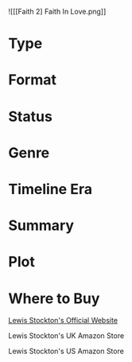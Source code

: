 ![[[Faith 2] Faith In Love.png]]

# Type

# Format


# Status


# Genre


# Timeline Era


# Summary


# Plot

# Where to Buy

[Lewis Stockton's Official Website](https://www.lewisstockton.com/store)

Lewis Stockton's UK Amazon Store

Lewis Stockton's US Amazon Store